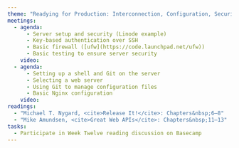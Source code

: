 ```yaml
---
theme: "Readying for Production: Interconnection, Configuration, Security"
meetings:
  - agenda:
      - Server setup and security (Linode example)
      - Key-based authentication over SSH
      - Basic firewall ([ufw](https://code.launchpad.net/ufw))
      - Basic testing to ensure server security
    video:
  - agenda:
      - Setting up a shell and Git on the server
      - Selecting a web server
      - Using Git to manage configuration files
      - Basic Nginx configuration
    video:
readings:
  - "Michael T. Nygard, <cite>Release It!</cite>: Chapters&nbsp;6–8"
  - "Mike Amundsen, <cite>Great Web APIs</cite>: Chapters&nbsp;11–13"
tasks:
  - Participate in Week Twelve reading discussion on Basecamp
---
```

